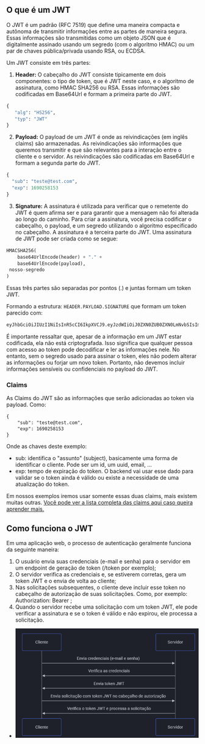 ## O que é um JWT
O JWT é um padrão (RFC 7519) que define uma maneira compacta e autônoma de transmitir informações entre as partes de maneira segura. Essas informações são transmitidas como um objeto JSON que é digitalmente assinado usando um segredo (com o algoritmo HMAC) ou um par de chaves pública/privada usando RSA, ou ECDSA.

Um JWT consiste em três partes:

1. **Header:** O cabeçalho do JWT consiste tipicamente em dois componentes: o tipo de token, que é JWT neste caso, e o algoritmo de assinatura, como HMAC SHA256 ou RSA. Essas informações são codificadas em Base64Url e formam a primeira parte do JWT.
```py
{
   "alg": "HS256",
   "typ": "JWT"
}
```

2. **Payload:** O payload de um JWT é onde as reivindicações (em inglês claims) são armazenadas. As reivindicações são informações que queremos transmitir e que são relevantes para a interação entre o cliente e o servidor. As reivindicações são codificadas em Base64Url e formam a segunda parte do JWT.
```py
{
  "sub": "teste@test.com",
  "exp": 1690258153
}
```

3. **Signature:** A assinatura é utilizada para verificar que o remetente do JWT é quem afirma ser e para garantir que a mensagem não foi alterada ao longo do caminho. Para criar a assinatura, você precisa codificar o cabeçalho, o payload, e um segredo utilizando o algoritmo especificado no cabeçalho. A assinatura é a terceira parte do JWT. Uma assinatura de JWT pode ser criada como se segue:
```py
HMACSHA256(
    base64UrlEncode(header) + "." +
    base64UrlEncode(payload),
 nosso-segredo
)
```

Essas três partes são separadas por pontos (.) e juntas formam um token JWT.

Formando a estrutura: `HEADER.PAYLOAD.SIGNATURE` que formam um token parecido com:
```py
eyJhbGciOiJIUzI1NiIsInR5cCI6IkpXVCJ9.eyJzdWIiOiJ0ZXN0ZUB0ZXN0LmNvbSIsImV4cCI6MTY5MDI1ODE1M30.Nx0P_ornVwJBH_LLLVrlJoh6RmJeXR-Nr7YJ_mlGY04
```

É importante ressaltar que, apesar de a informação em um JWT estar codificada, ela não está criptografada. Isso significa que qualquer pessoa com acesso ao token pode decodificar e ler as informações nele. No entanto, sem o segredo usado para assinar o token, eles não podem alterar as informações ou forjar um novo token. Portanto, não devemos incluir informações sensíveis ou confidenciais no payload do JWT.

### Claims
As Claims do JWT são as informações que serão adicionadas ao token via payload. Como:
```
{
    "sub": "teste@test.com",
    "exp": 1690258153
}
```

Onde as chaves deste exemplo:
- sub: identifica o "assunto" (subject), basicamente uma forma de identificar o cliente. Pode ser um id, um uuid, email, ...
- exp: tempo de expiração do token. O backend vai usar esse dado para validar se o token ainda é válido ou existe a necessidade de uma atualização do token.

Em nossos exemplos iremos usar somente essas duas claims, mais existem muitas outras. [Você pode ver a lista completa das claims aqui caso queira aprender mais.](https://www.iana.org/assignments/jwt/jwt.xhtml)

## Como funciona o JWT
Em uma aplicação web, o processo de autenticação geralmente funciona da seguinte maneira:
1. O usuário envia suas credenciais (e-mail e senha) para o servidor em um endpoint de geração de token (/token por exemplo);
2. O servidor verifica as credenciais e, se estiverem corretas, gera um token JWT e o envia de volta ao cliente;
3. Nas solicitações subsequentes, o cliente deve incluir esse token no cabeçalho de autorização de suas solicitações. Como, por exemplo: Authorization: Bearer <token>;
4. Quando o servidor recebe uma solicitação com um token JWT, ele pode verificar a assinatura e se o token é válido e não expirou, ele processa a solicitação.
- ![img](/docs/jwt.png)


